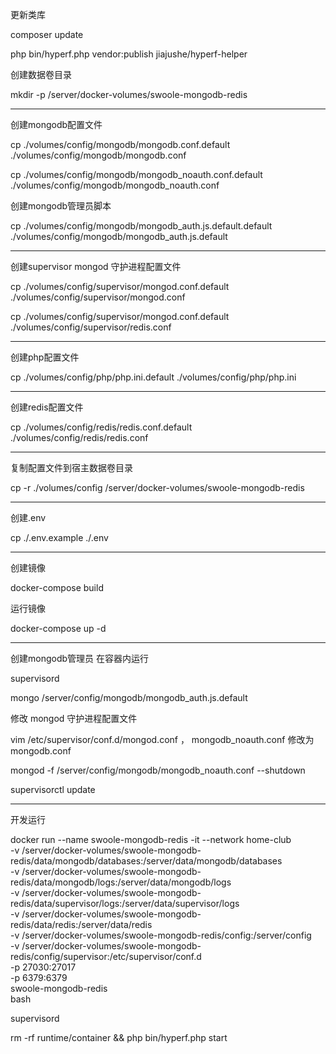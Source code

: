 更新类库

composer update

php bin/hyperf.php vendor:publish jiajushe/hyperf-helper

创建数据卷目录

mkdir -p /server/docker-volumes/swoole-mongodb-redis

***************************************************************************************

创建mongodb配置文件

cp ./volumes/config/mongodb/mongodb.conf.default ./volumes/config/mongodb/mongodb.conf

cp ./volumes/config/mongodb/mongodb_noauth.conf.default ./volumes/config/mongodb/mongodb_noauth.conf

创建mongodb管理员脚本

cp ./volumes/config/mongodb/mongodb_auth.js.default.default ./volumes/config/mongodb/mongodb_auth.js.default

***********************************************************************************

创建supervisor mongod 守护进程配置文件

cp ./volumes/config/supervisor/mongod.conf.default ./volumes/config/supervisor/mongod.conf

cp ./volumes/config/supervisor/mongod.conf.default ./volumes/config/supervisor/redis.conf

***********************************************************************

创建php配置文件

cp ./volumes/config/php/php.ini.default ./volumes/config/php/php.ini

********************************************************************

创建redis配置文件

cp ./volumes/config/redis/redis.conf.default ./volumes/config/redis/redis.conf

********************************************************************


复制配置文件到宿主数据卷目录

cp -r ./volumes/config /server/docker-volumes/swoole-mongodb-redis

****************************************************************************

创建.env

cp ./.env.example ./.env

**********************************************************************

创建镜像

docker-compose build

运行镜像

docker-compose up -d

***********************************************************************

创建mongodb管理员 在容器内运行

supervisord

mongo /server/config/mongodb/mongodb_auth.js.default

修改 mongod 守护进程配置文件

vim /etc/supervisor/conf.d/mongod.conf ， mongodb_noauth.conf 修改为 mongodb.conf

mongod -f /server/config/mongodb/mongodb_noauth.conf --shutdown

supervisorctl update

****************************************************************

开发运行

docker run --name swoole-mongodb-redis -it --network home-club \
-v /server/docker-volumes/swoole-mongodb-redis/data/mongodb/databases:/server/data/mongodb/databases \
-v /server/docker-volumes/swoole-mongodb-redis/data/mongodb/logs:/server/data/mongodb/logs \
-v /server/docker-volumes/swoole-mongodb-redis/data/supervisor/logs:/server/data/supervisor/logs \
-v /server/docker-volumes/swoole-mongodb-redis/data/redis:/server/data/redis \
-v /server/docker-volumes/swoole-mongodb-redis/config:/server/config \
-v /server/docker-volumes/swoole-mongodb-redis/config/supervisor:/etc/supervisor/conf.d \
-p 27030:27017 \
-p 6379:6379 \
swoole-mongodb-redis \
bash

supervisord

rm -rf runtime/container && php bin/hyperf.php start